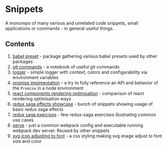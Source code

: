 # Snippets

A monorepo of many various and unrelated code snippets, small applications or commands - in general useful things.

## Contents

1. [babel preset](./snippets/babel-preset) - package gathering various babel presets used by other packages
1. [git commands](./snippets/git-commands) - a notebook of useful git commands
1. [logger](./snippets/logger) - simple logger with context, colors and configurability via environment variables
1. [promise implmentation](./snippets/promise-implementation) - a try to fully reference an API and behavior of the `Promise` in a node environment
1. [react components rendering optimisation](./snippets/react-component-rendering-optimisation) - comparison of react rendering optimisation ways
1. [redux saga effects showcase](./snippets/redux-saga-effects-showcase) - bunch of snippets showing usage of basic redux saga effects
1. [redux saga exercises](./snippets/redux-saga-exercises) - few redux-saga exercises illustrating common use cases
1. [serve](./snippets/serve) - just a common webpack config and executable running webpack dev server. Reused by other snippets
1. [svg icon adjusting to font](./snippets/svg-icon-adjusting-to-font) - a css styling making svg image adjust to font size and color
